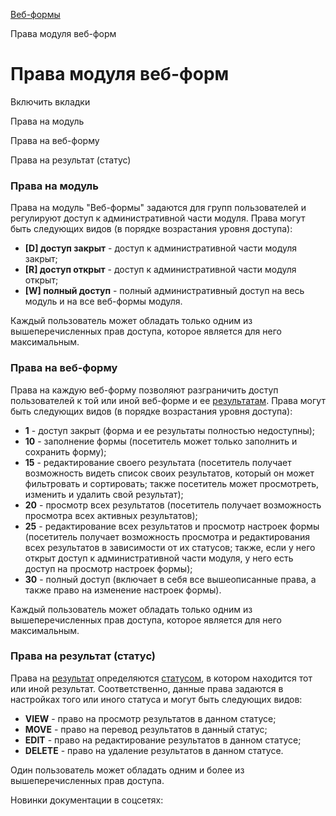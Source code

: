 [Веб-формы](/api_help/form/index.php)

Права модуля веб-форм

Права модуля веб-форм
=====================

Включить вкладки

Права на модуль

Права на веб-форму

Права на результат (статус)

### Права на модуль

Права на модуль "Веб-формы" задаются для групп пользователей и регулируют доступ к административной части модуля. Права могут быть следующих видов (в порядке возрастания
уровня доступа):

* **[D] доступ закрыт** - доступ к административной части модуля закрыт;
* **[R] доступ открыт** - доступ к административной части модуля открыт;
* **[W] полный доступ** - полный административный доступ на весь модуль и на все веб-формы модуля.

Каждый пользователь может обладать только одним из вышеперечисленных прав доступа, которое является для него максимальным.

### Права на веб-форму

Права на каждую веб-форму позволяют разграничить доступ пользователей к той или иной веб-форме и ее [результатам](/api_help/form/terms.php#result). Права
могут быть следующих видов (в порядке возрастания
уровня доступа):

* **1** - доступ закрыт (форма и ее результаты полностью недоступны);
* **10** - заполнение формы (посетитель может только заполнить и сохранить форму);
* **15** - редактирование своего результата (посетитель получает возможность видеть список своих результатов, который он может фильтровать и сортировать; также посетитель может просмотреть, изменить и удалить свой результат);
* **20** - просмотр всех результатов (посетитель получает возможность просмотра всех активных результатов);
* **25** - редактирование всех результатов и просмотр настроек формы (посетитель получает возможность просмотра и редактирования всех результатов в зависимости от их статусов;
  также, если у него открыт доступ к административной части модуля, у него есть доступ на просмотр настроек формы);
* **30** - полный доступ (включает в себя все вышеописанные права, а также право на изменение настроек формы).

Каждый пользователь может обладать только одним из вышеперечисленных прав доступа, которое является для него максимальным.

### Права на результат (статус)

Права на [результат](/api_help/form/terms.php#result) определяются [статусом](/api_help/form/terms.php#status), в котором находится тот или иной результат. Соответственно, данные права задаются в настройках того или иного статуса и могут быть следующих видов:

* **VIEW** - право на просмотр результатов в данном статусе;
* **MOVE** - право на перевод результатов в данный статус;
* **EDIT** - право на редактирование результатов в данном статусе;
* **DELETE** - право на удаление результатов в данном статусе.

Один пользователь может обладать одним и более из вышеперечисленных прав доступа.

Новинки документации в соцсетях:
